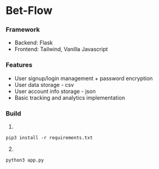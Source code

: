 # Bet-Flow


### Framework
* Backend: Flask
* Frontend: Tailwind, Vanilla Javascript

### Features
* User signup/login management + password encryption
* User data storage - csv
* User account info storage - json
* Basic tracking and analytics implementation

### Build
1. 
```
pip3 install -r requirements.txt
```

2. 
```
python3 app.py
```
